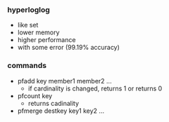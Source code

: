 ### hyperloglog
  - like set
  - lower memory
  - higher performance
  - with some error (99.19% accuracy)

### commands
  - pfadd key member1 member2 ...
    - if cardinality is changed, returns 1 or returns 0
  - pfcount key
    - returns cadinality
  - pfmerge destkey key1 key2 ...